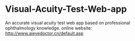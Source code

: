 # Visual-Acuity-Test-Web-app
An accurate visual acuity test web app based on professional ophthalmology knowledge.
online website: http://www.aieyedoctor.cn/default.asp
